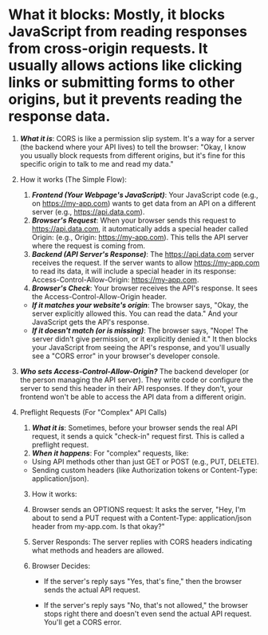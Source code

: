 # What it blocks: Mostly, it blocks JavaScript from reading responses from cross-origin requests. It usually allows actions like clicking links or submitting forms to other origins, but it prevents reading the response data.

1. **_What it is_**: CORS is like a permission slip system. It's a way for a server (the backend where your API lives) to tell the browser: "Okay, I know you usually block requests from different origins, but it's fine for this specific origin to talk to me and read my data."

2. How it works (The Simple Flow):

   1. **_Frontend (Your Webpage's JavaScript)_**: Your JavaScript code (e.g., on https://my-app.com) wants to get data from an API on a different server (e.g., https://api.data.com).
   2. **_Browser's Request_**: When your browser sends this request to https://api.data.com, it automatically adds a special header called Origin: (e.g., Origin: https://my-app.com). This tells the API server where the request is coming from.
   3. **_Backend (API Server's Response)_**: The https://api.data.com server receives the request. If the server wants to allow https://my-app.com to read its data, it will include a special header in its response: Access-Control-Allow-Origin: https://my-app.com.
   4. **_Browser's Check_**: Your browser receives the API's response. It sees the Access-Control-Allow-Origin header.

   - **_If it matches your website's origin_**: The browser says, "Okay, the server explicitly allowed this. You can read the data." And your JavaScript gets the API's response.
   - **_If it doesn't match (or is missing)_**: The browser says, "Nope! The server didn't give permission, or it explicitly denied it." It then blocks your JavaScript from seeing the API's response, and you'll usually see a "CORS error" in your browser's developer console.

3. **_Who sets Access-Control-Allow-Origin?_** The backend developer (or the person managing the API server). They write code or configure the server to send this header in their API responses. If they don't, your frontend won't be able to access the API data from a different origin.

4. Preflight Requests (For "Complex" API Calls)

   1. **_What it is_**: Sometimes, before your browser sends the real API request, it sends a quick "check-in" request first. This is called a preflight request.
   2. **_When it happens_**: For "complex" requests, like:

   - Using API methods other than just GET or POST (e.g., PUT, DELETE).
   - Sending custom headers (like Authorization tokens or Content-Type: application/json).

   3. How it works:

   1. Browser sends an OPTIONS request: It asks the server, "Hey, I'm about to send a PUT request with a Content-Type: application/json header from my-app.com. Is that okay?"

   1. Server Responds: The server replies with CORS headers indicating what methods and headers are allowed.

   1. Browser Decides:

      - If the server's reply says "Yes, that's fine," then the browser sends the actual API request.

      - If the server's reply says "No, that's not allowed," the browser stops right there and doesn't even send the actual API request. You'll get a CORS error.
